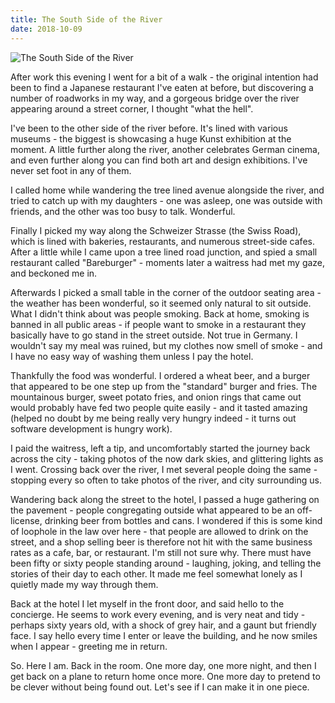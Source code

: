 ```yaml
---
title: The South Side of the River
date: 2018-10-09
---
```


![The South Side of the River](https://source.unsplash.com/gp8BLyaTaA0/1600x900)

After work this evening I went for a bit of a walk - the original intention had been to find a Japanese restaurant I've eaten at before, but discovering a number of roadworks in my way, and a gorgeous bridge over the river appearing around a street corner, I thought "what the hell".

I've been to the other side of the river before. It's lined with various museums - the biggest is showcasing a huge Kunst exhibition at the moment. A little further along the river, another celebrates German cinema, and even further along you can find both art and design exhibitions. I've never set foot in any of them.

I called home while wandering the tree lined avenue alongside the river, and tried to catch up with my daughters - one was asleep, one was outside with friends, and the other was too busy to talk. Wonderful.

Finally I picked my way along the Schweizer Strasse (the Swiss Road), which is lined with bakeries, restaurants, and numerous street-side cafes. After a little while I came upon a tree lined road junction, and spied a small restaurant called "Bareburger" - moments later a waitress had met my gaze, and beckoned me in.

Afterwards I picked a small table in the corner of the outdoor seating area - the weather has been wonderful, so it seemed only natural to sit outside. What I didn't think about was people smoking. Back at home, smoking is banned in all public areas - if people want to smoke in a restaurant they basically have to go stand in the street outside. Not true in Germany. I wouldn't say my meal was ruined, but my clothes now smell of smoke - and I have no easy way of washing them unless I pay the hotel.

Thankfully the food was wonderful. I ordered a wheat beer, and a burger that appeared to be one step up from the "standard" burger and fries. The mountainous burger, sweet potato fries, and onion rings that came out would probably have fed two people quite easily - and it tasted amazing (helped no doubt by me being really very hungry indeed - it turns out software development is hungry work).

I paid the waitress, left a tip, and uncomfortably started the journey back across the city - taking photos of the now dark skies, and glittering lights as I went. Crossing back over the river, I met several people doing the same - stopping every so often to take photos of the river, and city surrounding us.

Wandering back along the street to the hotel, I passed a huge gathering on the pavement - people congregating outside what appeared to be an off-license, drinking beer from bottles and cans. I wondered if this is some kind of loophole in the law over here - that people are allowed to drink on the street, and a shop selling beer is therefore not hit with the same business rates as a cafe, bar, or restaurant. I'm still not sure why. There must have been fifty or sixty people standing around - laughing, joking, and telling the stories of their day to each other. It made me feel somewhat lonely as I quietly made my way through them.

Back at the hotel I let myself in the front door, and said hello to the concierge. He seems to work every evening, and is very neat and tidy - perhaps sixty years old, with a shock of grey hair, and a gaunt but friendly face. I say hello every time I enter or leave the building, and he now smiles when I appear - greeting me in return.

So. Here I am. Back in the room. One more day, one more night, and then I get back on a plane to return home once more. One more day to pretend to be clever without being found out. Let's see if I can make it in one piece.